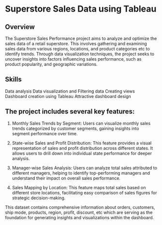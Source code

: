 # Superstore Sales Data using Tableau

## Overview
The Superstore Sales Performance project aims to analyze and optimize the sales data of a retail superstore. This involves gathering and examining sales data from various regions, locations, and product categories etc to identify trends. Through data visualization techniques, the project seeks to uncover insights into factors influencing sales performance, such as product popularity, and geographic variations.

## Skills
Data analysis
Data visualization and Filtering data
Creating views
Dashboard creation using Tableau
Attractive dashboard design

## The project includes several key features:


1. Monthly Sales Trends by Segment: Users can visualize monthly sales trends categorized by customer segments, gaining insights into segment performance over time.

2. State-wise Sales and Profit Distribution: This feature provides a visual representation of sales and profit distribution across different states. It allows users to drill down into individual state performance for deeper analysis.

3. Manager-wise Sales Analysis: Users can analyze total sales attributed to different managers, helping to identify top-performing managers and understand their impact on overall sales performance.

4. Sales Mapping by Location: This feature maps total sales based on different store locations, facilitating easy comparison of sales figures for strategic decision-making.

This dataset contains comprehensive information about orders, customers, ship mode, products, region, profit, discount, etc which are serving as the foundation for generating insights and visualizations within the dashboard.